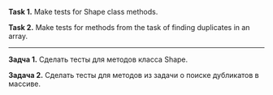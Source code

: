 **Task 1.**
Make tests for Shape class methods.

**Task 2.**
Make tests for methods from the task of finding duplicates in an array.


___________________________

**Задча 1.**
Сделать тесты для методов класса Shape.

**Задача 2.**
Сделать тесты для методов из задачи о поиске дубликатов в массиве.




















